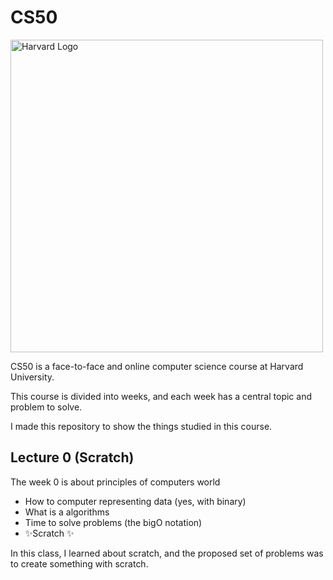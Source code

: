 # CS50

<img src="https://upload.wikimedia.org/wikipedia/commons/7/70/Harvard_University_logo.svg" alt="Harvard Logo" width="500" />

CS50 is a face-to-face and online computer science course at Harvard University.

This course is divided into weeks, and each week has a central topic and problem to solve.

I made this repository to show the things studied in this course.

## Lecture 0 (Scratch)

The week 0 is about principles of computers world 
- How to computer representing data (yes, with binary) 
- What is a algorithms 
- Time to solve problems (the bigO notation)
- ✨Scratch ✨


In this class, I learned about scratch, and the proposed set of problems was to create something with scratch.
